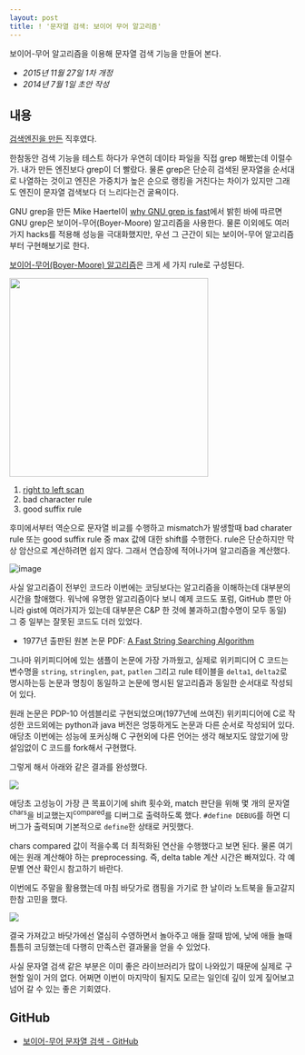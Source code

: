 ```yaml
---
layout: post
title: ! '문자열 검색: 보이어 무어 알고리즘'
---
```


<div class="message">
보이어-무어 알고리즘을 이용해 문자열 검색 기능을 만들어 본다.
</div>

- *2015년 11월 27일 1차 개정*  
- *2014년 7월 1일 초안 작성*

## 내용

[검색엔진을 만든](http://docs.likejazz.com/search-engine/) 직후였다.

한참동안 검색 기능을 테스트 하다가 우연히 데이타 파일을 직접 grep 해봤는데 이럴수가. 내가 만든 엔진보다 grep이 더 빨랐다. 물론 grep은 단순히 검색된 문자열을 순서대로 나열하는 것이고 엔진은 가중치가 높은 순으로 랭킹을 거친다는 차이가 있지만 그래도 엔진이 문자열 검색보다 더 느리다는건 굴욕이다.

GNU grep을 만든 Mike Haertel이 [why GNU grep is fast](http://lists.freebsd.org/pipermail/freebsd-current/2010-August/019310.html)에서 밝힌 바에 따르면 GNU grep은 보이어-무어(Boyer-Moore) 알고리즘을 사용한다. 물론 이외에도 여러가지 hacks를 적용해 성능을 극대화했지만, 우선 그 근간이 되는 보이어-무어 알고리즘부터 구현해보기로 한다.

[보이어-무어(Boyer-Moore) 알고리즘](http://en.wikipedia.org/wiki/Boyer%E2%80%93Moore_string_search_algorithm)은 크게 세 가지 rule로 구성된다.

<img src="https://31.media.tumblr.com/42306da7fc5626c1afdd273ca8dc5647/tumblr_inline_n7z7xlN6L51qzgoac.png" width="350" />

1. [right to left scan](http://java.dzone.com/articles/algorithm-week-boyer-moore)
2. bad character rule
3. good suffix rule

후미에서부터 역순으로 문자열 비교를 수행하고 mismatch가 발생할때 bad charater rule 또는 good suffix rule 중 max 값에 대한 shift를 수행한다. rule은 단순하지만 막상 암산으로 계산하려면 쉽지 않다. 그래서 연습장에 적어나가며 알고리즘을 계산했다.

![image](https://33.media.tumblr.com/2003356869d9d8e53f07525cc42d3616/tumblr_inline_n7z77oZld31qzgoac.jpg)

사실 알고리즘이 전부인 코드라 이번에는 코딩보다는 알고리즘을 이해하는데 대부분의 시간을 할애했다. 워낙에 유명한 알고리즘이다 보니 예제 코드도 포럼, GitHub 뿐만 아니라 gist에 여러가지가 있는데 대부분은 C&P 한 것에 불과하고(함수명이 모두 동일) 그 중 일부는 잘못된 코드도 더러 있었다.

*   1977년 출판된 원본 논문 PDF: [A Fast String Searching Algorithm](http://www.akira.ruc.dk/~keld/teaching/algoritmedesign_f05/Artikler/09/Boyer77.pdf)

그나마 위키피디어에 있는 샘플이 논문에 가장 가까웠고, 실제로 위키피디어 C 코드는 변수명을 `string`, `stringlen`, `pat`, `patlen` 그리고 rule 테이블을 `delta1`, `delta2`로 명시하는등 논문과 명칭이 동일하고 논문에 명시된 알고리즘과 동일한 순서대로 작성되어 있다.

원래 논문은 PDP-10 어셈블리로 구현되었으며(1977년에 쓰여진) 위키피디어에 C로 작성한 코드외에는 python과 java 버전은 엉뚱하게도 논문과 다른 순서로 작성되어 있다. 애당초 이번에는 성능에 포커싱해 C 구현외에 다른 언어는 생각 해보지도 않았기에 망설임없이 C 코드를 fork해서 구현했다.

그렇게 해서 아래와 같은 결과를 완성했다.

![](https://33.media.tumblr.com/cd17538fecd89306a93bf0b295708f73/tumblr_inline_n7z82875Wy1qzgoac.png)

애당초 고성능이 가장 큰 목표이기에 shift 횟수와, match 판단을 위해 몇 개의 문자열<sup>chars</sup>을 비교했는지<sup>compared</sup>를 디버그로 출력하도록 했다. `#define DEBUG`를 하면 디버그가 출력되며 기본적으로 `define`한 상태로 커밋했다.

chars compared 값이 적을수록 더 최적화된 연산을 수행했다고 보면 된다. 물론 여기에는 원래 계산해야 하는 preprocessing. 즉, delta table 계산 시간은 빠져있다. 각 예문별 연산 확인시 참고하기 바란다.

이번에도 주말을 활용했는데 마침 바닷가로 캠핑을 가기로 한 날이라 노트북을 들고갈지 한참 고민을 했다.

![](https://33.media.tumblr.com/d5f16684ca98441fea4b105e4d55646b/tumblr_inline_n7z8fgUBuS1qzgoac.jpg)

결국 가져갔고 바닷가에선 열심히 수영하면서 놀아주고 애들 잘때 밤에, 낮에 애들 놀때 틈틈히 코딩했는데 다행히 만족스런 결과물을 얻을 수 있었다.

사실 문자열 검색 같은 부분은 이미 좋은 라이브러리가 많이 나와있기 때문에 실제로 구현할 일이 거의 없다. 어쩌면 이번이 마지막이 될지도 모르는 일인데 깊이 있게 짚어보고 넘어 갈 수 있는 좋은 기회였다.

## GitHub
- [보이어-무어 문자열 검색 - GitHub](https://github.com/likejazz/boyer-moore-string-search)